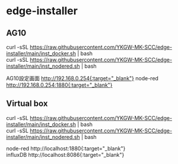 # edge-installer

## AG10  
curl -sSL https://raw.githubusercontent.com/YKGW-MK-SCC/edge-installer/main/inst_docker.sh | bash  
curl -sSL https://raw.githubusercontent.com/YKGW-MK-SCC/edge-installer/main/inst_nodered.sh | bash  

AG10設定画面 http://192.168.0.254{:target="_blank"} 
node-red http://192.168.0.254:1880{:target="_blank"}   

## Virtual box  
curl -sSL https://raw.githubusercontent.com/YKGW-MK-SCC/edge-installer/main/inst_docker.sh | bash  
curl -sSL https://raw.githubusercontent.com/YKGW-MK-SCC/edge-installer/main/inst_nodered.sh | bash  

node-red http://localhost:1880{:target="_blank"}   
influxDB http://localhost:8086{:target="_blank"} 
